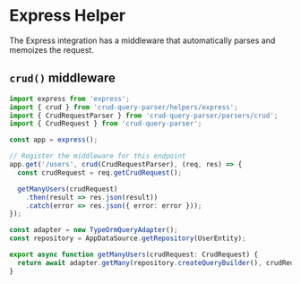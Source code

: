 # Express Helper

The Express integration has a middleware that automatically parses and memoizes the request.

## `crud()` middleware

```ts
import express from 'express';
import { crud } from 'crud-query-parser/helpers/express';
import { CrudRequestParser } from 'crud-query-parser/parsers/crud';
import { CrudRequest } from 'crud-query-parser';

const app = express();

// Register the middleware for this endpoint
app.get('/users', crud(CrudRequestParser), (req, res) => {
  const crudRequest = req.getCrudRequest();

  getManyUsers(crudRequest)
    .then(result => res.json(result))
    .catch(error => res.json({ error: error }));
});
```

```ts
const adapter = new TypeOrmQueryAdapter();
const repository = AppDataSource.getRepository(UserEntity);

export async function getManyUsers(crudRequest: CrudRequest) {
  return await adapter.getMany(repository.createQueryBuilder(), crudRequest);
}
```
